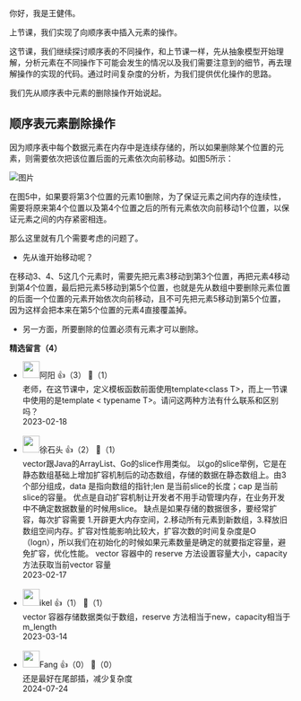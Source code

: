 你好，我是王健伟。

上节课，我们实现了向顺序表中插入元素的操作。

这节课，我们继续探讨顺序表的不同操作，和上节课一样，先从抽象模型开始理解，分析元素在不同操作下可能会发生的情况以及我们需要注意到的细节，再去理解操作的实现的代码。通过时间复杂度的分析，为我们提供优化操作的思路。

我们先从顺序表中元素的删除操作开始说起。

## 顺序表元素删除操作

因为顺序表中每个数据元素在内存中是连续存储的，所以如果删除某个位置的元素，则需要依次把该位置后面的元素依次向前移动。如图5所示：

![图片](https://static001.geekbang.org/resource/image/7b/42/7b02c394566f4ed71a7695e247a34642.jpg?wh=1719x447 "图5  顺序表删除元素10前后的元素位置对比图")

在图5中，如果要将第3个位置的元素10删除，为了保证元素之间内存的连续性，需要将原来第4个位置以及第4个位置之后的所有元素依次向前移动1个位置，以保证元素之间的内存紧密相连。

那么这里就有几个需要考虑的问题了。

- 先从谁开始移动呢？

在移动3、4、5这几个元素时，需要先把元素3移动到第3个位置，再把元素4移动到第4个位置，最后把元素5移动到第5个位置，也就是先从数组中要删除元素位置的后面一个位置的元素开始依次向前移动，且不可先把元素5移动到第5个位置，因为这样会把本来在第5个位置的元素4直接覆盖掉。

- 另一方面，所要删除的位置必须有元素才可以删除。
<div><strong>精选留言（4）</strong></div><ul>
<li><img src="https://static001.geekbang.org/account/avatar/00/11/c9/f9/39492855.jpg" width="30px"><span>阿阳</span> 👍（3） 💬（1）<div>老师，在这节课中，定义模板函数前面使用template&lt;class T&gt;，而上一节课中使用的是template &lt; typename T&gt;。请问这两种方法有什么联系和区别吗？</div>2023-02-18</li><br/><li><img src="https://static001.geekbang.org/account/avatar/00/0f/ce/6d/530df0dd.jpg" width="30px"><span>徐石头</span> 👍（2） 💬（1）<div>vector跟Java的ArrayList、Go的slice作用类似。
以go的slice举例，它是在静态数组基础上增加扩容机制后的动态数组，存储的数据在静态数组上。由3个部分组成，data 是指向数组的指针;len 是当前slice的长度；cap 是当前slice的容量。
优点是自动扩容机制让开发者不用手动管理内存，在业务开发中不确定数据数量的时候用slice。
缺点是如果存储的数据很多，要经常扩容，每次扩容需要 1.开辟更大内存空间，2.移动所有元素到新数组，3.释放旧数组空间内存。扩容对性能影响比较大，扩容次数的时间复杂度是O（logn），所以我们在初始化的时候如果元素数量是确定的就要指定容量，避免扩容，优化性能。
vector 容器中的 reserve 方法设置容量大小，capacity 方法获取当前vector 容量</div>2023-02-17</li><br/><li><img src="https://static001.geekbang.org/account/avatar/00/0f/65/6a/be36c108.jpg" width="30px"><span>ikel</span> 👍（1） 💬（1）<div>vector 容器存储数据类似于数组，reserve 方法相当于new，capacity相当于m_length</div>2023-03-14</li><br/><li><img src="https://static001.geekbang.org/account/avatar/00/36/05/04/8deca125.jpg" width="30px"><span>Fang</span> 👍（0） 💬（0）<div>还是最好在尾部插，减少复杂度</div>2024-07-24</li><br/>
</ul>